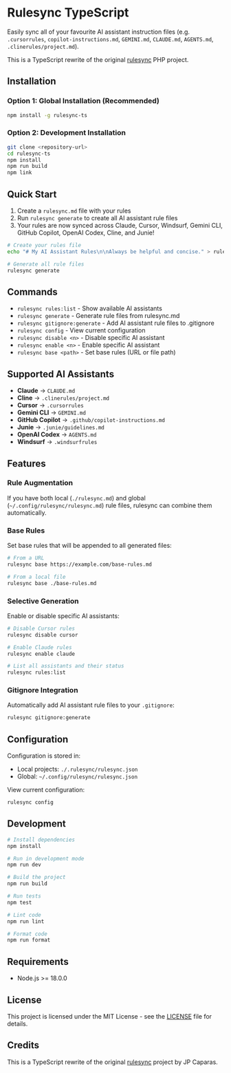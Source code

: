 # Rulesync TypeScript

Easily sync all of your favourite AI assistant instruction files (e.g. `.cursorrules`, `copilot-instructions.md`, `GEMINI.md`, `CLAUDE.md`, `AGENTS.md`, `.clinerules/project.md`).

This is a TypeScript rewrite of the original [rulesync](https://github.com/jpcaparas/rulesync) PHP project.

## Installation

### Option 1: Global Installation (Recommended)

```bash
npm install -g rulesync-ts
```

### Option 2: Development Installation

```bash
git clone <repository-url>
cd rulesync-ts
npm install
npm run build
npm link
```

## Quick Start

1. Create a `rulesync.md` file with your rules
2. Run `rulesync generate` to create all AI assistant rule files
3. Your rules are now synced across Claude, Cursor, Windsurf, Gemini CLI, GitHub Copilot, OpenAI Codex, Cline, and Junie!

```bash
# Create your rules file
echo "# My AI Assistant Rules\n\nAlways be helpful and concise." > rulesync.md

# Generate all rule files
rulesync generate
```

## Commands

- `rulesync rules:list` - Show available AI assistants
- `rulesync generate` - Generate rule files from rulesync.md
- `rulesync gitignore:generate` - Add AI assistant rule files to .gitignore
- `rulesync config` - View current configuration
- `rulesync disable <n>` - Disable specific AI assistant
- `rulesync enable <n>` - Enable specific AI assistant
- `rulesync base <path>` - Set base rules (URL or file path)

## Supported AI Assistants

- **Claude** → `CLAUDE.md`
- **Cline** → `.clinerules/project.md`
- **Cursor** → `.cursorrules`
- **Gemini CLI** → `GEMINI.md`
- **GitHub Copilot** → `.github/copilot-instructions.md`
- **Junie** → `.junie/guidelines.md`
- **OpenAI Codex** → `AGENTS.md`
- **Windsurf** → `.windsurfrules`

## Features

### Rule Augmentation

If you have both local (`./rulesync.md`) and global (`~/.config/rulesync/rulesync.md`) rule files, rulesync can combine them automatically.

### Base Rules

Set base rules that will be appended to all generated files:

```bash
# From a URL
rulesync base https://example.com/base-rules.md

# From a local file
rulesync base ./base-rules.md
```

### Selective Generation

Enable or disable specific AI assistants:

```bash
# Disable Cursor rules
rulesync disable cursor

# Enable Claude rules
rulesync enable claude

# List all assistants and their status
rulesync rules:list
```

### Gitignore Integration

Automatically add AI assistant rule files to your `.gitignore`:

```bash
rulesync gitignore:generate
```

## Configuration

Configuration is stored in:
- Local projects: `./.rulesync/rulesync.json`
- Global: `~/.config/rulesync/rulesync.json`

View current configuration:

```bash
rulesync config
```

## Development

```bash
# Install dependencies
npm install

# Run in development mode
npm run dev

# Build the project
npm run build

# Run tests
npm test

# Lint code
npm run lint

# Format code
npm run format
```

## Requirements

- Node.js >= 18.0.0

## License

This project is licensed under the MIT License - see the [LICENSE](LICENSE) file for details.

## Credits

This is a TypeScript rewrite of the original [rulesync](https://github.com/jpcaparas/rulesync) project by JP Caparas.
